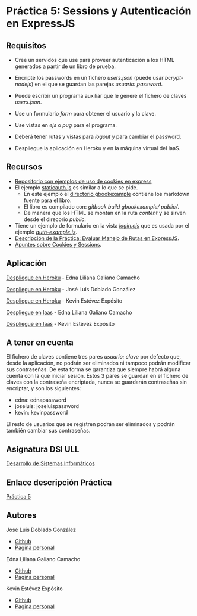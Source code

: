 # Práctica 5: Sessions y Autenticación en ExpressJS


## Requisitos

* Cree un servidos que use para proveer autenticación a los HTML generados a partir de un libro de prueba.

* Encripte los passwords en un fichero *users.json* (puede usar *bcrypt-nodejs*) en el que se guardan las parejas *usuario: password*.

* Puede escribir un programa auxiliar que le genere el fichero de claves *users.json*.

* Use un formulario *form* para obtener el usuario y la clave.

* Use vistas en *ejs* o *pug* para el programa.

* Deberá tener rutas y vistas para *logout* y para cambiar el password.

* Despliegue la aplicación en Heroku y en la máquina virtual del IaaS.

## Recursos

* [Repositorio con ejemplos de uso de cookies en express](https://github.com/ULL-ESIT-DSI-1617/express-cookies-examples)
* El ejemplo [staticauth.js](https://github.com/ULL-ESIT-DSI-1617/express-cookies-examples/blob/master/staticauth.js) es similar a lo que se pide.
    * En este ejemplo el [directorio gbookexample](https://github.com/ULL-ESIT-DSI-1617/express-cookies-examples/tree/master/gbookexample) contiene los markdown fuente para el libro.
    * El libro es compilado con: *gitbook build gbookexample/ public/*.
    * De manera que los HTML se montan en la ruta *content* y se sirven desde el direcorio *public*.
* Tiene un ejemplo de formulario en la vista *[login.ejs](https://github.com/ULL-ESIT-DSI-1617/express-cookies-examples/blob/master/views/login.ejs)* que es usada por el ejemplo *[auth-example.js](https://github.com/ULL-ESIT-DSI-1617/express-cookies-examples/blob/master/auth-example.js#L99-L101)*.
* [Descripción de la Práctica: Evaluar Manejo de Rutas en ExpressJS](https://casianorodriguezleon.gitbooks.io/ull-esit-1617/content/practicas/practicalearningcookies.html).
* [Apuntes sobre Cookies y Sessions](https://casianorodriguezleon.gitbooks.io/ull-esit-1617/content/apuntes/cookies/).

## Aplicación

[Despliegue en Heroku](https://sessions-auten-expressjs.herokuapp.com/) - Edna Liliana Galiano Camacho

[Despliegue en Heroku]() - José Luis Doblado González

[Despliegue en Heroku](https://sessions-autenticacion-express.herokuapp.com/) - Kevin Estévez Expósito

[Despliegue en Iaas](http://10.6.129.247:8083) - Edna Liliana Galiano Camacho

[Despliegue en Iaas](http://10.6.128.96:8086/) - Kevin Estévez Expósito

## A tener en cuenta

El fichero de claves contiene tres pares *usuario: clave* por defecto que, desde la aplicación, no podrán ser eliminados ni tampoco podrán modificar sus contraseñas. De esta forma se garantiza que siempre habrá alguna cuenta con la que iniciar sesión. Estos 3 pares se guardan en el fichero de claves con la contraseña encriptada, nunca se guardarán contraseñas sin encriptar, y son los siguientes:

   * edna: ednapassword
   * joseluis: joseluispassword
   * kevin: kevinpassword

El resto de usuarios que se registren podrán ser eliminados y podrán también cambiar sus contraseñas.

## Asignatura DSI ULL

[Desarrollo de Sistemas Informáticos](https://campusvirtual.ull.es/1617/course/view.php?id=1136)

## Enlace descripción Práctica

[Práctica 5](https://casianorodriguezleon.gitbooks.io/ull-esit-1617/content/practicas/practicasessions.html)

## Autores

José Luis Doblado González  
* [Github](https://github.com/alu0100767001)
* [Pagina personal](https://alu0100767001.github.io/dsi-joseluis/)


Edna Liliana Galiano Camacho  
* [Github](https://github.com/ednagc)
* [Pagina personal](https://ednagc.github.io/edna-galiano/)

Kevin Estévez Expósito  
* [Github](https://github.com/alu0100821390)
* [Pagina personal](http://alu0100821390.github.io)
